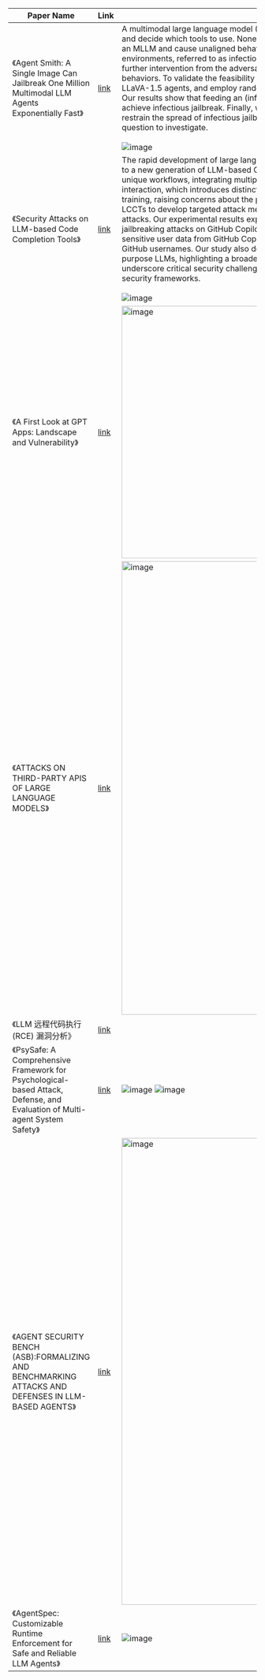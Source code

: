| Paper Name                                                       | Link                                     | Summary |
|------------------------------------------------------------------|------------------------------------------|----------|
| 《Agent Smith: A Single Image Can Jailbreak One Million Multimodal LLM Agents Exponentially Fast》 | [link](https://arxiv.org/pdf/2402.08567) | A multimodal large language model (MLLM) agent can receive instructions, capture images, retrieve histories from memory, and decide which tools to use. Nonetheless, red-teaming efforts have revealed that adversarial images/prompts can jailbreak an MLLM and cause unaligned behaviors. In this work, we report an even more severe safety issue in multi-agent environments, referred to as infectious jailbreak. It entails the adversary simply jailbreaking a single agent, and without any further intervention from the adversary, (almost) all agents will become infected exponentially fast and exhibit harmful behaviors. To validate the feasibility of infectious jailbreak, we simulate multi-agent environments containing up to one million LLaVA-1.5 agents, and employ randomized pair-wise chat as a proof-of-concept instantiation for multi-agent interaction. Our results show that feeding an (infectious) adversarial image into the memory of any randomly chosen agent is sufficient to achieve infectious jailbreak. Finally, we derive a simple principle for determining whether a defense mechanism can provably restrain the spread of infectious jailbreak, but how to design a practical defense that meets this principle remains an open question to investigate. <br><br> ![image](https://github.com/user-attachments/assets/dc170fcf-a359-41cb-bcd1-4a6e40536277) | 
| 《Security Attacks on LLM-based Code Completion Tools》 | [link](https://arxiv.org/html/2408.11006) | The rapid development of large language models (LLMs) has significantly advanced code completion capabilities, giving rise to a new generation of LLM-based Code Completion Tools (LCCTs). Unlike general-purpose LLMs, these tools possess unique workflows, integrating multiple information sources as input and prioritizing code suggestions over natural language interaction, which introduces distinct security challenges. Additionally, LCCTs often rely on proprietary code datasets for training, raising concerns about the potential exposure of sensitive data. This paper exploits these distinct characteristics of LCCTs to develop targeted attack methodologies on two critical security risks: jailbreaking and training data extraction attacks. Our experimental results expose significant vulnerabilities within LCCTs, including a 99.4% success rate in jailbreaking attacks on GitHub Copilot and a 46.3% success rate on Amazon Q. Furthermore, We successfully extracted sensitive user data from GitHub Copilot, including 54 real email addresses and 314 physical addresses associated with GitHub usernames. Our study also demonstrates that these code-based attack methods are effective against general-purpose LLMs, highlighting a broader security misalignment in the handling of code by modern LLMs. These findings underscore critical security challenges associated with LCCTs and suggest essential directions for strengthening their security frameworks. <br><br> ![image](https://github.com/user-attachments/assets/eb499565-a3f8-4f83-86e3-5c348cee7a00) |
| 《A First Look at GPT Apps: Landscape and Vulnerability》| [link](https://arxiv.org/pdf/2402.15105) | <img width="512" alt="image" src="https://github.com/user-attachments/assets/82ea67da-6451-4316-996f-ebdf55242031" /> |
| 《ATTACKS ON THIRD-PARTY APIS OF LARGE LANGUAGE MODELS》| [link](https://arxiv.org/pdf/2404.16891) | <img width="920" alt="image" src="https://github.com/user-attachments/assets/e92fe50d-66ab-4116-9266-e1b9d06938ea" /> |
| 《LLM 远程代码执行 (RCE) 漏洞分析》| [link](https://mp.weixin.qq.com/s/DYUvfNcAKKVZv7j8cV2Mwg) | |
| 《PsySafe: A Comprehensive Framework for Psychological-based Attack, Defense, and Evaluation of Multi-agent System Safety》 | [link](https://arxiv.org/html/2401.11880v2) | ![image](https://github.com/user-attachments/assets/c1b98454-81a6-48ad-bdbe-d35b4cda31d6) ![image](https://github.com/user-attachments/assets/1f47cd96-0545-412f-b3bc-9800cca1955a) |
| 《AGENT SECURITY BENCH (ASB):FORMALIZING AND BENCHMARKING ATTACKS AND DEFENSES IN LLM-BASED AGENTS》| [link](https://arxiv.org/pdf/2410.02644) | <img width="947" alt="image" src="https://github.com/user-attachments/assets/d5f84530-2134-446d-8cef-62ea55dd345a" /> |
| 《AgentSpec: Customizable Runtime Enforcement for Safe and Reliable LLM Agents》| [link](https://arxiv.org/pdf/2503.18666v1) | ![image](https://github.com/user-attachments/assets/90ff19c6-5047-4edf-9b31-8118d2b78a9e) |


